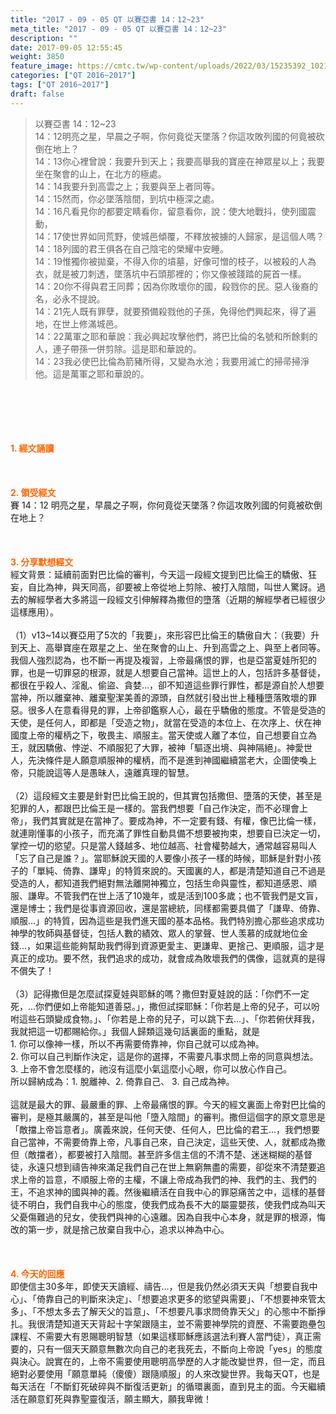 ```yaml
---
title: "2017 - 09 - 05 QT 以賽亞書 14：12~23"
meta_title: "2017 - 09 - 05 QT 以賽亞書 14：12~23"
description: ""
date: 2017-09-05 12:55:45
weight: 3850
feature_image: https://cmtc.tw/wp-content/uploads/2022/03/15235392_10211799862337740_180693556567566654_o-1.webp
categories: ["QT 2016~2017"]
tags: ["QT 2016~2017"]
draft: false
---
```


<blockquote>以賽亞書 14：12~23<br />
14：12明亮之星，早晨之子啊，你何竟從天墜落？你這攻敗列國的何竟被砍倒在地上？<br />
14：13你心裡曾說：我要升到天上；我要高舉我的寶座在神眾星以上；我要坐在聚會的山上，在北方的極處。<br />
14：14我要升到高雲之上；我要與至上者同等。<br />
14：15然而，你必墜落陰間，到坑中極深之處。<br />
14：16凡看見你的都要定睛看你，留意看你，說：使大地戰抖，使列國震動，<br />
14：17使世界如同荒野，使城邑傾覆，不釋放被擄的人歸家，是這個人嗎？<br />
14：18列國的君王俱各在自己陰宅的榮耀中安睡。<br />
14：19惟獨你被拋棄，不得入你的墳墓，好像可憎的枝子，以被殺的人為衣，就是被刀刺透，墜落坑中石頭那裡的；你又像被踐踏的屍首一樣。<br />
14：20你不得與君王同葬；因為你敗壞你的國，殺戮你的民。惡人後裔的名，必永不提說。<br />
14：21先人既有罪孽，就要預備殺戮他的子孫，免得他們興起來，得了遍地，在世上修滿城邑。<br />
14：22萬軍之耶和華說：我必興起攻擊他們，將巴比倫的名號和所餘剩的人，連子帶孫一併剪除。這是耶和華說的。<br />
14：23我必使巴比倫為箭豬所得，又變為水池；我要用滅亡的掃帚掃淨他。這是萬軍之耶和華說的。</blockquote><br />
&nbsp;<br />
<br />
&nbsp;<br />
<br />
<span style="color: #ff6600;"><strong>1. </strong><strong>經文誦讀</strong></span><br />
<br />
<span style="color: #ff6600;"><strong> </strong></span><br />
<br />
<span style="color: #ff6600;"><strong>2. </strong><strong>領受經文<br />
</strong></span>賽 14：12 明亮之星，早晨之子啊，你何竟從天墜落？你這攻敗列國的何竟被砍倒在地上？<br />
<br />
&nbsp;<br />
<br />
<span style="color: #ff6600;"><strong>3. 分享默想經文<br />
</strong></span>經文背景：延續前面對巴比倫的審判，今天這一段經文提到巴比倫王的驕傲、狂妄，自比為神，與天同高，卻要被上帝從地上剪除、被打入陰間，叫世人驚訝。過去的解經學者大多將這一段經文引伸解釋為撒但的墮落（近期的解經學者已經很少這樣應用）。<br />
<br />
（1）v13~14以賽亞用了5次的「我要」，來形容巴比倫王的驕傲自大：（我要）升到天上、高舉寶座在眾星之上、坐在聚會的山上、升到高雲之上、與至上者同等。我個人強烈認為，也不斷一再提及複習，上帝最痛恨的罪，也是亞當夏娃所犯的罪，也是一切罪惡的根源，就是人想要自己當神。這世上的人，包括許多基督徒，都很在乎殺人、淫亂、偷盜、貪婪…，卻不知道這些罪行罪性，都是源自於人想要當神，所以離棄神、離棄聖潔美善的源頭，自然就引發出世上種種墮落敗壞的罪惡。很多人在意看得見的罪，上帝卻鑑察人心，最在乎驕傲的態度。不管是受造的天使，是任何人，即都是「受造之物」，就當在受造的本位上、在次序上、伏在神國度上帝的權柄之下，敬畏主、順服主。當天使或人離了本位，自己想要自立為王，就因驕傲、悖逆、不順服犯了大罪，被神「驅逐出境、與神隔絕」。神愛世人，先決條件是人願意順服神的權柄，而不是進到神國繼續當老大，企圖使喚上帝，只能說這等人是愚昧人，遠離真理的智慧。<br />
<br />
（2）這段經文主要是針對巴比倫王說的，但其實包括撒但、墮落的天使，甚至是犯罪的人，都跟巴比倫王是一樣的。當我們想要「自己作決定，而不必理會上帝」，我們其實就是在當神了。要成為神，不一定要有錢、有權，像巴比倫一樣，就連剛懂事的小孩子，而充滿了罪性自動具備不想要被拘束，想要自已決定一切，掌控一切的慾望。只是當人錢越多、地位越高、社會權勢越大，通常越容易叫人「忘了自己是誰？」。當耶穌說天國的人要像小孩子一樣的時候，耶穌是針對小孩子的「單純、倚靠、謙卑」的特質來說的。天國裏的人，都是清楚知道自己不過是受造的人，都知道我們絕對無法離開神獨立，包括生命與靈性，都知道感恩、順服、謙卑。不管我們在世上活了10幾年，或是活到100多歲；也不管我們是文盲，還是博士；我們是從事資源回收，還是當總統，同樣都需要具備了「謙卑、倚靠、順服…」的特質，因為這些是我們進天國的基本品格。我們特別擔心那些追求成功神學的牧師與基督徒，包括人數的績效、眾人的掌聲、世人羡慕的成就地位金錢…，如果這些能夠幫助我們得到資源更愛主、更謙卑、更捨己、更順服，這才是真正的成功。要不然，我們追求的成功，就會成為敗壞我們的偶像，這就真的是得不償失了！<br />
<br />
（3）記得撒但是怎麼試探夏娃與耶穌的嗎？撒但對夏娃說的話：「你們不一定死，…你們便如上帝能知道善惡。」，撒但試探耶穌：「你若是上帝的兒子，可以吩咐這些石頭變成食物。」、「你若是上帝的兒子，可以跳下去…」、「你若俯伏拜我，我就把這一切都賜給你。」我個人歸類這幾句話裏面的重點，就是<br />
1. 你可以像神一樣，所以不再需要倚靠神，你自己就可以成為神。<br />
2. 你可以自己判斷作決定，這是你的選擇，不需要凡事求問上帝的同意與想法。<br />
3. 上帝不會怎麼樣的，祂沒有這麼小氣這麼小心眼，你可以放心作自己。<br />
所以歸納成為：1. 脫離神、2. 倚靠自己、 3. 自己成為神。<br />
<br />
這就是最大的罪、最嚴重的罪、上帝最痛恨的罪。今天的經文裏面上帝對巴比倫的審判，是極其嚴厲的，甚至是叫他「墮入陰間」的審判。撒但這個字的原文意思是「敵擋上帝旨意者」。廣義來說，任何天使、任何人，巴比倫的君王…，我們想要自己當神，不需要倚靠上帝，凡事自己來，自己決定，這些天使、人，就都成為撒但（敵擋者），都要被打入陰間。甚至許多信主信的不清不楚、迷迷糊糊的基督徒，永遠只想到禱告神來滿足我們自己在世上無窮無盡的需要，卻從來不清楚要追求上帝的旨意，不順服上帝的主權，不讓上帝成為我們的神、我們的主、我們的王，不追求神的國與神的義。然後繼續活在自我中心的罪惡痛苦之中，這樣的基督徒不明白，我們自我中心的態度，使我們成為長不大的屬靈嬰孩，使我們成為叫天父憂傷難過的兒女，使我們與神的心遠離。因為自我中心本身，就是罪的根源，悔改的第一步，就是捨己放棄自我中心，追求以神為中心。<br />
<br />
&nbsp;<br />
<br />
<span style="color: #ff6600;"><strong>4. 今天的回應<br />
</strong></span>即使信主30多年，即使天天讀經、禱告…，但是我仍然必須天天與「想要自我中心」、「倚靠自己的判斷來決定」、「想要追求更多的慾望與需要」、「不想要神來管太多」、「不想太多去了解天父的旨意」、「不想要凡事求問倚靠天父」的心態中不斷掙扎。我很清楚知道天天背起十字架跟隨主，並不需要神學院的資歷、不需要跑壘包課程、不需要大有恩賜聰明智慧（如果這樣耶穌應該選法利賽人當門徒），真正需要的，只有一個天天願意無數次向自己的老我死去，不斷向上帝說「yes」的態度與決心。說實在的，上帝不需要使用聰明高學歷的人才能改變世界，但一定，而且絕對必要使用「願意單純（傻傻）跟隨順服」的人來改變世界。我每天QT，也是每天活在「不斷釘死破碎與不斷復活更新」的循環裏面，直到見主的面。今天繼續活在願意釘死與靠聖靈復活，願主顯大，願我卑微！<br />
<br />
&nbsp;
        